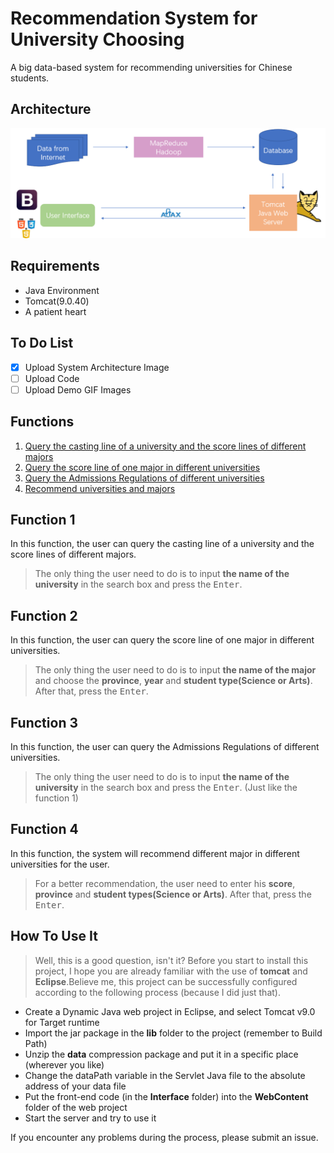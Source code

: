 # Recommendation System for University Choosing

A big data-based system for recommending universities for Chinese students.

## Architecture
[<img src="https://github.com/Re-bin/Recommendation-System-for-University-Choosing/blob/main/Architecture.png"/>](https://github.com/Re-bin/Recommendation-System-for-University-Choosing/blob/main/Architecture.png)

## Requirements

* Java Environment
* Tomcat(9.0.40)
* A patient heart

## To Do List
- [x] Upload System Architecture Image
- [ ] Upload Code
- [ ] Upload Demo GIF Images

## Functions
1. [Query the casting line of a university and the score lines of different majors](#function-1)
2. [Query the score line of one major in different universities](#function-2)
3. [Query the Admissions Regulations of different universities](#function-3)
4. [Recommend universities and majors](#function-4)

## Function 1
In this function, the user can query the casting line of a university and the score lines of different majors.
>The only thing the user need to do is to input  **the name of the university** in the search box and press the <kbd>Enter</kbd>.


## Function 2
In this function, the user can query the score line of one major in different universities.
>The only thing the user need to do is to input **the name of the major** and choose the **province**, **year** and **student type(Science or Arts)**. After that, press the <kbd>Enter</kbd>.


## Function 3
In this function, the user can query the Admissions Regulations of different universities.
>The only thing the user need to do is to input  **the name of the university** in the search box and press the <kbd>Enter</kbd>. (Just like the function 1)


## Function 4
In this function, the system will recommend different major in different universities for the user.

>For a better recommendation, the user need to enter his  **score**, **province** and **student types(Science or Arts)**. After that, press the <kbd>Enter</kbd>.


## How To Use It
>Well, this is a good question, isn't it?
Before you start to install this project, I hope you are already familiar with the use of **tomcat** and **Eclipse**.Believe me, this project can be successfully configured according to the following process (because I did just that).
* Create a Dynamic Java web project in Eclipse, and select Tomcat v9.0 for Target runtime
* Import the jar package in the **lib** folder to the project (remember to Build Path)
* Unzip the **data** compression package and put it in a specific place (wherever you like)
* Change the dataPath variable in the Servlet Java file to the absolute address of your data file
* Put the front-end code (in the **Interface** folder) into the **WebContent** folder of the web project
* Start the server and try to use it

If you encounter any problems during the process, please submit an issue.
